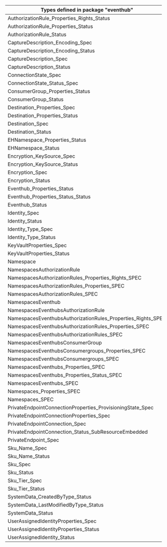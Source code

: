 | Types defined in package "eventhub"                          | v1alpha1api20211101 |
|--------------------------------------------------------------|---------------------|
| AuthorizationRule_Properties_Rights_Status                   | v1alpha1api20211101 |
| AuthorizationRule_Properties_Status                          | v1alpha1api20211101 |
| AuthorizationRule_Status                                     | v1alpha1api20211101 |
| CaptureDescription_Encoding_Spec                             | v1alpha1api20211101 |
| CaptureDescription_Encoding_Status                           | v1alpha1api20211101 |
| CaptureDescription_Spec                                      | v1alpha1api20211101 |
| CaptureDescription_Status                                    | v1alpha1api20211101 |
| ConnectionState_Spec                                         | v1alpha1api20211101 |
| ConnectionState_Status_Spec                                  | v1alpha1api20211101 |
| ConsumerGroup_Properties_Status                              | v1alpha1api20211101 |
| ConsumerGroup_Status                                         | v1alpha1api20211101 |
| Destination_Properties_Spec                                  | v1alpha1api20211101 |
| Destination_Properties_Status                                | v1alpha1api20211101 |
| Destination_Spec                                             | v1alpha1api20211101 |
| Destination_Status                                           | v1alpha1api20211101 |
| EHNamespace_Properties_Status                                | v1alpha1api20211101 |
| EHNamespace_Status                                           | v1alpha1api20211101 |
| Encryption_KeySource_Spec                                    | v1alpha1api20211101 |
| Encryption_KeySource_Status                                  | v1alpha1api20211101 |
| Encryption_Spec                                              | v1alpha1api20211101 |
| Encryption_Status                                            | v1alpha1api20211101 |
| Eventhub_Properties_Status                                   | v1alpha1api20211101 |
| Eventhub_Properties_Status_Status                            | v1alpha1api20211101 |
| Eventhub_Status                                              | v1alpha1api20211101 |
| Identity_Spec                                                | v1alpha1api20211101 |
| Identity_Status                                              | v1alpha1api20211101 |
| Identity_Type_Spec                                           | v1alpha1api20211101 |
| Identity_Type_Status                                         | v1alpha1api20211101 |
| KeyVaultProperties_Spec                                      | v1alpha1api20211101 |
| KeyVaultProperties_Status                                    | v1alpha1api20211101 |
| Namespace                                                    | v1alpha1api20211101 |
| NamespacesAuthorizationRule                                  | v1alpha1api20211101 |
| NamespacesAuthorizationRules_Properties_Rights_SPEC          | v1alpha1api20211101 |
| NamespacesAuthorizationRules_Properties_SPEC                 | v1alpha1api20211101 |
| NamespacesAuthorizationRules_SPEC                            | v1alpha1api20211101 |
| NamespacesEventhub                                           | v1alpha1api20211101 |
| NamespacesEventhubsAuthorizationRule                         | v1alpha1api20211101 |
| NamespacesEventhubsAuthorizationRules_Properties_Rights_SPEC | v1alpha1api20211101 |
| NamespacesEventhubsAuthorizationRules_Properties_SPEC        | v1alpha1api20211101 |
| NamespacesEventhubsAuthorizationRules_SPEC                   | v1alpha1api20211101 |
| NamespacesEventhubsConsumerGroup                             | v1alpha1api20211101 |
| NamespacesEventhubsConsumergroups_Properties_SPEC            | v1alpha1api20211101 |
| NamespacesEventhubsConsumergroups_SPEC                       | v1alpha1api20211101 |
| NamespacesEventhubs_Properties_SPEC                          | v1alpha1api20211101 |
| NamespacesEventhubs_Properties_Status_SPEC                   | v1alpha1api20211101 |
| NamespacesEventhubs_SPEC                                     | v1alpha1api20211101 |
| Namespaces_Properties_SPEC                                   | v1alpha1api20211101 |
| Namespaces_SPEC                                              | v1alpha1api20211101 |
| PrivateEndpointConnectionProperties_ProvisioningState_Spec   | v1alpha1api20211101 |
| PrivateEndpointConnectionProperties_Spec                     | v1alpha1api20211101 |
| PrivateEndpointConnection_Spec                               | v1alpha1api20211101 |
| PrivateEndpointConnection_Status_SubResourceEmbedded         | v1alpha1api20211101 |
| PrivateEndpoint_Spec                                         | v1alpha1api20211101 |
| Sku_Name_Spec                                                | v1alpha1api20211101 |
| Sku_Name_Status                                              | v1alpha1api20211101 |
| Sku_Spec                                                     | v1alpha1api20211101 |
| Sku_Status                                                   | v1alpha1api20211101 |
| Sku_Tier_Spec                                                | v1alpha1api20211101 |
| Sku_Tier_Status                                              | v1alpha1api20211101 |
| SystemData_CreatedByType_Status                              | v1alpha1api20211101 |
| SystemData_LastModifiedByType_Status                         | v1alpha1api20211101 |
| SystemData_Status                                            | v1alpha1api20211101 |
| UserAssignedIdentityProperties_Spec                          | v1alpha1api20211101 |
| UserAssignedIdentityProperties_Status                        | v1alpha1api20211101 |
| UserAssignedIdentity_Status                                  | v1alpha1api20211101 |
